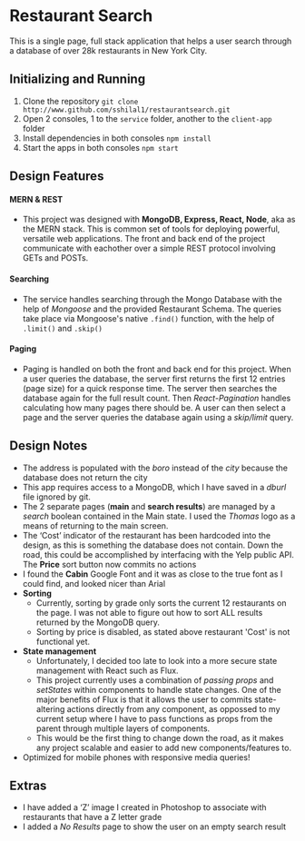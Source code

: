# Restaurant Search
This is a single page, full stack application that helps a user search through a database of over 28k restaurants in New York City.

## Initializing and Running
1. Clone the repository `git clone http://www.github.com/sshilal1/restaurantsearch.git`
2. Open 2 consoles, 1 to the `service` folder, another to the `client-app` folder
3. Install dependencies in both consoles `npm install`
4. Start the apps in both consoles `npm start`

## Design Features
#### MERN & REST
* This project was designed with **MongoDB, Express, React, Node**, aka as the MERN stack. This is common set of tools for deploying powerful, versatile web applications. The front and back end of the project communicate with eachother over a simple REST protocol involving GETs and POSTs.

#### Searching
* The service handles searching through the Mongo Database with the help of *Mongoose* and the provided Restaurant Schema. The queries take place via Mongoose's native `.find()` function, with the help of `.limit()` and `.skip()`

#### Paging
* Paging is handled on both the front and back end for this project. When a user queries the database, the server first returns the first 12 entries (page size) for a quick response time. The server then searches the database again for the full result count. Then *React-Pagination* handles calculating how many pages there should be. A user can then select a page and the server queries the database again using a *skip/limit* query.

## Design Notes
* The address is populated with the *boro* instead of the *city* because the database does not return the city
* This app requires access to a MongoDB, which I have saved in a *dburl* file ignored by git.
* The 2 separate pages (**main** and **search results**) are managed by a *search* boolean contained in the Main state. I used the *Thomas* logo as a means of returning to the main screen.
* The ‘Cost’ indicator of the restaurant has been hardcoded into the design, as this is something the database does not contain. Down the road, this could be accomplished by interfacing with the Yelp public API. The **Price** sort button now commits no actions
* I found the **Cabin** Google Font and it was as close to the true font as I could find, and looked nicer than Arial
* **Sorting**
	* Currently, sorting by grade only sorts the current 12 restaurants on the page. I was not able to figure out how to sort ALL results returned by the MongoDB query.
	* Sorting by price is disabled, as stated above restaurant 'Cost' is not functional yet.
* **State management**
	* Unfortunately, I decided too late to look into a more secure state management with React such as Flux.
	* This project currently uses a combination of *passing props* and *setStates* within components to handle state changes. One of the major benefits of Flux is that it allows the user to commits state-altering actions directly from any component, as oppossed to my current setup where I have to pass functions as props from the parent through multiple layers of components.
	* This would be the first thing to change down the road, as it makes any project scalable and easier to add new components/features to.
* Optimized for mobile phones with responsive media queries!

## Extras
* I have added a ‘Z’ image I created in Photoshop to associate with restaurants that have a Z letter grade
* I added a *No Results* page to show the user on an empty search result